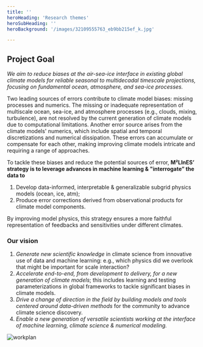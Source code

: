 ```yaml
---
title: ''
heroHeading: 'Research themes'
heroSubHeading: ''
heroBackground: '/images/32109555763_eb9bb215ef_k.jpg'

---
```


## Project Goal

_We aim to reduce biases at the air-sea-ice interface in existing global climate models for reliable seasonal to multidecadal timescale projections, focusing on fundamental ocean, atmosphere, and sea-ice processes._

Two leading sources of errors contribute to climate model biases: missing processes and numerics. The missing or inadequate representation of multiscale ocean, sea-ice, and atmosphere processes (e.g., clouds, mixing, turbulence), are not resolved by the current generation of climate models due to computational limitations. Another error source arises from the climate models' numerics, which include spatial and temporal discretizations and numerical dissipation. These errors can accumulate or compensate for each other, making improving climate models intricate and requiring a range of approaches.

To tackle these biases and reduce the potential sources of error, **M²LInES’ strategy is to leverage advances in machine learning & "interrogate” the data to**

1. Develop data-informed, interpretable & generalizable subgrid physics models (ocean, ice, atm);
2. Produce error corrections derived from observational products for climate model components.

By improving model physics, this strategy ensures a more faithful representation of feedbacks and sensitivities under different climates.

### Our vision
1. _​​Generate new scientific knowledge_ in climate science from innovative use of data and machine learning: e.g., which physics did we overlook that might be important for scale interaction?
2. _Accelerate end-to-end, from development to delivery, for a new generation of climate models_; this includes learning and testing parameterizations in global frameworks to tackle significant biases in climate models.
3. _Drive a change of direction in the field by building models and tools centered around data-driven methods_ for the community to advance climate science discovery.
4. _Enable a new generation of versatile scientists working at the interface of machine learning, climate science & numerical modeling._

![workplan](research-images/workplan.png)
